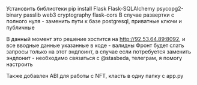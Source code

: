 Установить библиотеки
pip install Flask Flask-SQLAlchemy psycopg2-binary passlib web3 cryptography flask-cors
В случае развертки с полного нуля - заменить пути к базе postgresql, приватные ключи и публичные


В данный момент это решение хостится на http://92.53.64.89:8092, и все вводные данные указанные в коде - валидны
Фронт будет слать запросы только на этот эндпоинт, в случае если потребуется заменить эндпонит - необходимо связаться с @stasbeda, телеграм, я помогу настроить

Также добавлен ABI для работы с NFT, класть в одну папку с app.py
